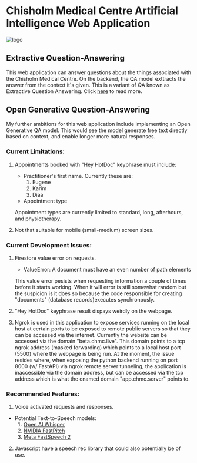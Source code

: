 # Chisholm Medical Centre Artificial Intelligence Web Application

![logo](https://user-images.githubusercontent.com/107289998/203362314-7a5bae56-6b64-4438-86ce-0aebd281adf2.png)

## Extractive Question-Answering

This web application can answer questions about the things associated with the Chisholm Medical Centre. On the backend, the QA model exttracts the answer from the context it's given. This is a variant of QA known as Extractive Question Answering. Click [here](https://huggingface.co/tasks/question-answering) to read more.

## Open Generative Question-Answering

My further ambitions for this web application include implementing an Open Generative QA model. This would see the model generate free text directly based on context, and enable longer more natural responses.

### Current Limitations:

1. Appointments booked with "Hey HotDoc" keyphrase must include:

   - Practitioner's first name. Currently these are:
     1. Eugene
     2. Karim
     3. Diaa
   - Appointment type

   Appointment types are currently limited to standard, long, afterhours, and physiotherapy.

2. Not that suitable for mobile (small-medium) screen sizes.

### Current Development Issues:

1. Firestore value error on requests.

   - ValueError: A document must have an even number of path elements

   This value error pesists when requesting information a couple of times before it starts working. When it will error is still somewhat random but the suspicion is it does so because the code responsible for creating "documents" (database records)executes synchronously.

2. "Hey HotDoc" keyphrase result dispays weirdly on the webpage.

3. Ngrok is used in this application to expose services running on the local host at certain ports to be exposed to remote public servers so that they can be accessed via the internet. Currently the website can be accessed via the domain "beta.chmc.live". This domain points to a tcp ngrok address (masked forwarding) which points to a local host port (5500) where the webpage is being run. At the moment, the issue resides where, when exposing the python backend running on port 8000 (w/ FastAPI) via ngrok remote server tunneling, the application is inaccessible via the domain address, but can be accessed via the tcp address which is what the cnamed domain "app.chmc.server" points to.

### Recommended Features:

1. Voice activated requests and responses.

- Potential Text-to-Speech models:
  1. [Open AI Whisper](https://github.com/openai/whisper)
  2. [NVIDIA FastPitch](https://huggingface.co/nvidia/tts_en_fastpitch)
  3. [Meta FastSpeech 2](https://huggingface.co/facebook/fastspeech2-en-ljspeech)

2. Javascript have a speech rec library that could also potentially be of use.
